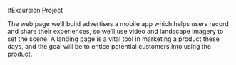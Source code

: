 #Excursion Project

The web page we’ll build advertises a mobile app which helps users record and share their experiences, so we’ll use video and landscape imagery to set the scene. A landing page is a vital tool in marketing a product these days, and the goal will be to entice potential customers into using the product.

